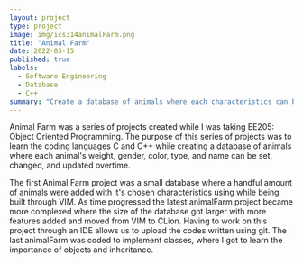 ```yaml
---
layout: project
type: project
image: img/ics314animalFarm.png
title: "Animal Farm"
date: 2022-03-15
published: true
labels:
  - Software Engineering
  - Database
  - C++
summary: "Create a database of animals where each characteristics can be updated and modified."
---
```


Animal Farm was a series of projects created while I was taking EE205: Object Oriented Programming. The purpose of this series of projects was to learn the coding languages C and C++ while creating a database of animals where each animal's weight, gender, color, type, and name can be set, changed, and updated overtime.

The first Animal Farm project was a small database where a handful amount of animals were added with it's chosen characteristics using while being built through VIM. As time progressed the latest animalFarm project became more complexed where the size of the database got larger with more features added and moved from VIM to CLion. Having to work on this project through an IDE allows us to upload the codes written using git. The last animalFarm was coded to implement classes, where I got to learn the importance of objects and inheritance.
